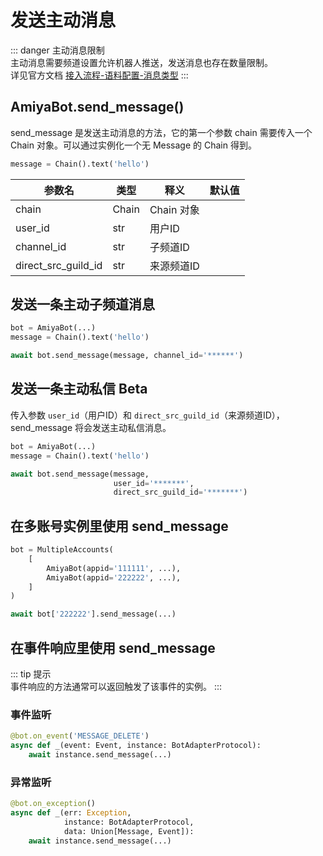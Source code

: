 # 发送主动消息

::: danger 主动消息限制<br>
主动消息需要频道设置允许机器人推送，发送消息也存在数量限制。<br>
详见官方文档 [接入流程-语料配置-消息类型](https://bot.q.qq.com/wiki/#_9-%E5%8F%91%E5%B8%83%E8%AE%BE%E7%BD%AE)
:::

## AmiyaBot.send_message()

send_message 是发送主动消息的方法，它的第一个参数 chain 需要传入一个 Chain 对象。可以通过实例化一个无 Message 的 Chain 得到。

```python
message = Chain().text('hello')
```

| 参数名                 | 类型    | 释义       | 默认值 |
|---------------------|-------|----------|-----|
| chain               | Chain | Chain 对象 |     |
| user_id             | str   | 用户ID     |     |
| channel_id          | str   | 子频道ID    |     |
| direct_src_guild_id | str   | 来源频道ID   |     |

## 发送一条主动子频道消息

```python
bot = AmiyaBot(...)
message = Chain().text('hello')

await bot.send_message(message, channel_id='******')
```

## 发送一条主动私信 <span class="err-tag">Beta</span>

传入参数 `user_id`（用户ID）和 `direct_src_guild_id`（来源频道ID），send_message 将会发送主动私信消息。

```python
bot = AmiyaBot(...)
message = Chain().text('hello')

await bot.send_message(message,
                       user_id='*******',
                       direct_src_guild_id='*******')
```

## 在多账号实例里使用 send_message

```python
bot = MultipleAccounts(
    [
        AmiyaBot(appid='111111', ...),
        AmiyaBot(appid='222222', ...),
    ]
)

await bot['222222'].send_message(...)
```

## 在事件响应里使用 send_message

::: tip 提示<br>
事件响应的方法通常可以返回触发了该事件的实例。
:::

### 事件监听

```python
@bot.on_event('MESSAGE_DELETE')
async def _(event: Event, instance: BotAdapterProtocol):
    await instance.send_message(...)
```

### 异常监听

```python
@bot.on_exception()
async def _(err: Exception,
            instance: BotAdapterProtocol,
            data: Union[Message, Event]):
    await instance.send_message(...)
```
